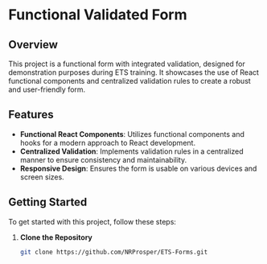 # Functional Validated Form

## Overview
This project is a functional form with integrated validation, designed for demonstration purposes during ETS training. It showcases the use of React functional components and centralized validation rules to create a robust and user-friendly form.

## Features
- **Functional React Components**: Utilizes functional components and hooks for a modern approach to React development.
- **Centralized Validation**: Implements validation rules in a centralized manner to ensure consistency and maintainability.
- **Responsive Design**: Ensures the form is usable on various devices and screen sizes.

## Getting Started

To get started with this project, follow these steps:

1. **Clone the Repository**
   ```bash
   git clone https://github.com/NRProsper/ETS-Forms.git
